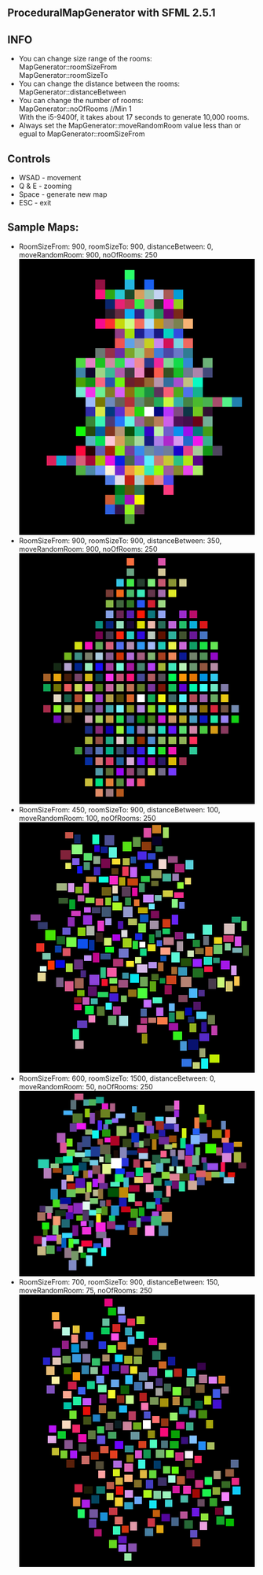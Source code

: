 ## ProceduralMapGenerator with SFML 2.5.1

## INFO
- You can change size range of the rooms:  
MapGenerator::roomSizeFrom  
MapGenerator::roomSizeTo
- You can change the distance between the rooms:  
MapGenerator::distanceBetween
- You can change the number of rooms:  
MapGenerator::noOfRooms //Min 1  
With the i5-9400f, it takes about 17 seconds to generate 10,000 rooms.
- Always set the MapGenerator::moveRandomRoom value less than or egual to MapGenerator::roomSizeFrom


## Controls
- WSAD - movement
- Q & E - zooming
- Space - generate new map
- ESC - exit

## Sample Maps:
- RoomSizeFrom: 900, roomSizeTo: 900, distanceBetween: 0, moveRandomRoom: 900, noOfRooms: 250
![Photo](https://github.com/Clwmm/ProceduralMapGenerator/blob/master/Procedural%20Map%20Generator/res/900%3B900%3B0%3B900%3B250.png)
- RoomSizeFrom: 900, roomSizeTo: 900, distanceBetween: 350, moveRandomRoom: 900, noOfRooms: 250
![Photo](https://github.com/Clwmm/ProceduralMapGenerator/blob/master/Procedural%20Map%20Generator/res/900%3B900%3B350%3B900%3B250.png)
- RoomSizeFrom: 450, roomSizeTo: 900, distanceBetween: 100, moveRandomRoom: 100, noOfRooms: 250
![Photo](https://github.com/Clwmm/ProceduralMapGenerator/blob/master/Procedural%20Map%20Generator/res/450%3B900%3B100%3B100%3B250.png)
- RoomSizeFrom: 600, roomSizeTo: 1500, distanceBetween: 0, moveRandomRoom: 50, noOfRooms: 250
![Photo](https://github.com/Clwmm/ProceduralMapGenerator/blob/master/Procedural%20Map%20Generator/res/600%3B1500%3B0%3B50%3B250.png)
- RoomSizeFrom: 700, roomSizeTo: 900, distanceBetween: 150, moveRandomRoom: 75, noOfRooms: 250
![Photo](https://github.com/Clwmm/ProceduralMapGenerator/blob/master/Procedural%20Map%20Generator/res/700%3B900%3B150%3B75%3B250.png)